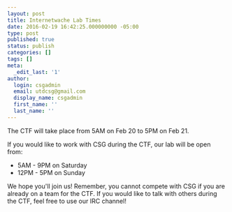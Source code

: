 ```yaml
---
layout: post
title: Internetwache Lab Times
date: 2016-02-19 16:42:25.000000000 -05:00
type: post
published: true
status: publish
categories: []
tags: []
meta:
  _edit_last: '1'
author:
  login: csgadmin
  email: utdcsg@gmail.com
  display_name: csgadmin
  first_name: ''
  last_name: ''
---
```


The CTF will take place from 5AM on Feb 20 to 5PM on Feb 21.

If you would like to work with CSG during the CTF, our lab will be open from:

-   5AM - 9PM on Saturday
-   12PM - 5PM on Sunday

We hope you'll join us! Remember, you cannot compete with CSG if you are already on a team for the CTF. If you would like to talk with others during the CTF, feel free to use our IRC channel!
